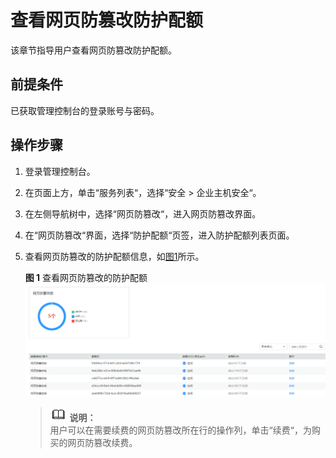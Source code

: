 # 查看网页防篡改防护配额<a name="ZH-CN_TOPIC_0150627819"></a>

该章节指导用户查看网页防篡改防护配额。

## 前提条件<a name="section2256777914731"></a>

已获取管理控制台的登录账号与密码。

## 操作步骤<a name="section6272161151315"></a>

1.  登录管理控制台。
2.  在页面上方，单击“服务列表“，选择“安全  \>  企业主机安全“。
3.  在左侧导航树中，选择“网页防篡改“，进入网页防篡改界面。
4.  在“网页防篡改“界面，选择“防护配额“页签，进入防护配额列表页面。
5.  查看网页防篡改的防护配额信息，如[图1](#fig918125915391)所示。

    **图 1**  查看网页防篡改的防护配额<a name="fig918125915391"></a>  
    ![](figures/查看网页防篡改的防护配额.png "查看网页防篡改的防护配额")

    >![](public_sys-resources/icon-note.gif) **说明：**   
    >用户可以在需要续费的网页防篡改所在行的操作列，单击“续费“，为购买的网页防篡改续费。  


